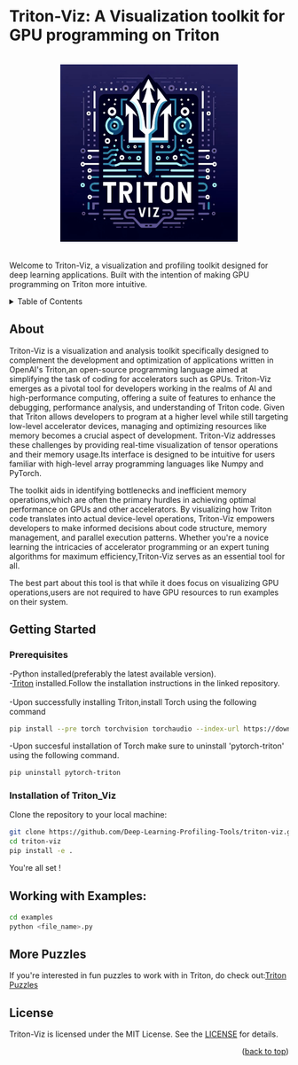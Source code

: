 <a name="readme-top"></a>
# Triton-Viz: A Visualization toolkit for GPU programming on Triton
<!-- PROJECT LOGO -->
<br />
<div align="center">
    <img src="Logo.jpg" alt="Logo" width="320" height="320">
</div>
<br/>
  
Welcome to Triton-Viz, a visualization and profiling toolkit designed for deep learning applications. Built with the intention of making GPU programming on Triton more intuitive.
<!-- TABLE OF CONTENTS -->
<details>
  <summary>Table of Contents</summary>
  <ol>
    <li>
      <a href="#About">About</a>
    <li>
      <a href="#Getting-Started">Getting Started</a>
      <ul>
        <li><a href="#Prerequisites">Prerequisites</a></li>
        <li><a href="#Installation-of-Triton_Viz">Installation of Triton_Viz</a></li>
      </ul>
    <li>
      <a href="#Working-with-Examples">Working with examples</a>
    <ul>
        <li><a href="#More-Puzzles">More puzzles</a></li>
      </ul>
    </li>
    <li><a href="#License">License</a></li>
  </ol>
</details>

## About

Triton-Viz is a visualization and analysis toolkit specifically designed to complement the development and optimization of applications written in OpenAI's Triton,an open-source programming language aimed at simplifying the task of coding for accelerators such as GPUs.
Triton-Viz emerges as a pivotal tool for developers working in the realms of AI and high-performance computing, offering a suite of features to enhance the debugging, performance analysis, and understanding of Triton code.
Given that Triton allows developers to program at a higher level while still targeting low-level accelerator devices, managing and optimizing resources like memory becomes a crucial aspect of development. 
Triton-Viz addresses these challenges by providing real-time visualization of tensor operations and their memory usage.Its interface is designed to be intuitive for users familiar with high-level array programming languages like Numpy and PyTorch.

The toolkit aids in identifying bottlenecks and inefficient memory operations,which are often the primary hurdles in achieving optimal performance on GPUs and other accelerators. 
By visualizing how Triton code translates into actual device-level operations, Triton-Viz empowers developers to make informed decisions about code structure, memory management, and parallel execution patterns. 
Whether you're a novice learning the intricacies of accelerator programming or an expert tuning algorithms for maximum efficiency,Triton-Viz serves as an essential tool for all. 

The best part about this tool is that while it does focus on visualizing GPU operations,users are not required to have GPU resources to run examples on their system.

## Getting Started

### Prerequisites
-Python installed(preferably the latest available version).
</br>
-[Triton](https://github.com/openai/triton/blob/main/README.md) installed.Follow the installation instructions in the linked repository.
</br>
</br>
-Upon successfully installing Triton,install Torch using the following command
```sh
pip install --pre torch torchvision torchaudio --index-url https://download.pytorch.org/whl/nightly/cu121
```
-Upon succesful installation of Torch make sure to uninstall 'pytorch-triton' using the following command.
```sh
pip uninstall pytorch-triton
```
### Installation of Triton_Viz
Clone the repository to your local machine:
```sh
git clone https://github.com/Deep-Learning-Profiling-Tools/triton-viz.git
cd triton-viz
pip install -e .
```
You're all set !

## Working with Examples:

```sh
cd examples 
python <file_name>.py
```
## More Puzzles
If you're interested in fun puzzles to work with in Triton, do check out:[Triton Puzzles](https://github.com/srush/Triton-Puzzles)

## License
Triton-Viz is licensed under the MIT License. See the [LICENSE](LICENSE) for details.
<p align="right">(<a href="#readme-top">back to top</a>)</p>


